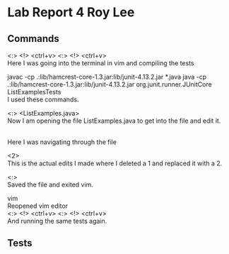 # Lab Report 4 Roy Lee

## Commands
<:> <!> <ctrl+v> <enter> <:> <!> <ctrl+v> <enter> <br>
Here I was going into the terminal in vim and compiling the tests <br>

javac -cp .:lib/hamcrest-core-1.3.jar:lib/junit-4.13.2.jar *.java
java -cp .:lib/hamcrest-core-1.3.jar:lib/junit-4.13.2.jar org.junit.runner.JUnitCore ListExamplesTests <br>
I used these commands.<br>

<:> <edit> <ListExamples.java> <br>
Now I am opening the file ListExamples.java to get into the file and edit it.<br>

<down><down><down><down><down><down><down><down><down><down><down><down><down><down><down><down><down><down><down><down><down><down><down><down><down><down><down><down><down><down><down><down><down><down><down><down><down><down><down><down><down><down><down>
<right><right><right><right><right><right><right><right><right><right><right> <br>
Here I was navigating through the file <br>

<x><a><left><2> <br>
This is the actual edits I made where I deleted a 1 and replaced it with a 2. <br>

<:><wq><enter> <br>
Saved the file and exited vim. <br>

vim <br>
Reopened vim editor <br>
<:> <!> <ctrl+v> <enter> <:> <!> <ctrl+v> <enter> <br>
And running the same tests again.

## Tests
